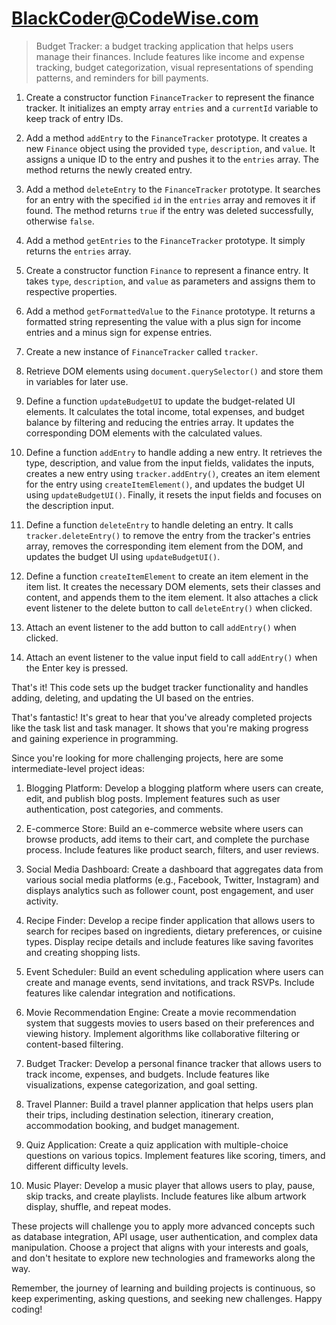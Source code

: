 # BlackCoder@CodeWise.com

> Budget Tracker: a budget tracking application that helps users manage their finances. Include features like income and expense tracking, budget categorization, visual representations of spending patterns, and reminders for bill payments.


1. Create a constructor function `FinanceTracker` to represent the finance tracker. It initializes an empty array `entries` and a `currentId` variable to keep track of entry IDs.

2. Add a method `addEntry` to the `FinanceTracker` prototype. It creates a new `Finance` object using the provided `type`, `description`, and `value`. It assigns a unique ID to the entry and pushes it to the `entries` array. The method returns the newly created entry.

3. Add a method `deleteEntry` to the `FinanceTracker` prototype. It searches for an entry with the specified `id` in the `entries` array and removes it if found. The method returns `true` if the entry was deleted successfully, otherwise `false`.

4. Add a method `getEntries` to the `FinanceTracker` prototype. It simply returns the `entries` array.

5. Create a constructor function `Finance` to represent a finance entry. It takes `type`, `description`, and `value` as parameters and assigns them to respective properties.

6. Add a method `getFormattedValue` to the `Finance` prototype. It returns a formatted string representing the value with a plus sign for income entries and a minus sign for expense entries.

7. Create a new instance of `FinanceTracker` called `tracker`.

8. Retrieve DOM elements using `document.querySelector()` and store them in variables for later use.

9. Define a function `updateBudgetUI` to update the budget-related UI elements. It calculates the total income, total expenses, and budget balance by filtering and reducing the entries array. It updates the corresponding DOM elements with the calculated values.

10. Define a function `addEntry` to handle adding a new entry. It retrieves the type, description, and value from the input fields, validates the inputs, creates a new entry using `tracker.addEntry()`, creates an item element for the entry using `createItemElement()`, and updates the budget UI using `updateBudgetUI()`. Finally, it resets the input fields and focuses on the description input.

11. Define a function `deleteEntry` to handle deleting an entry. It calls `tracker.deleteEntry()` to remove the entry from the tracker's entries array, removes the corresponding item element from the DOM, and updates the budget UI using `updateBudgetUI()`.

12. Define a function `createItemElement` to create an item element in the item list. It creates the necessary DOM elements, sets their classes and content, and appends them to the item element. It also attaches a click event listener to the delete button to call `deleteEntry()` when clicked.

13. Attach an event listener to the add button to call `addEntry()` when clicked.

14. Attach an event listener to the value input field to call `addEntry()` when the Enter key is pressed.

That's it! This code sets up the budget tracker functionality and handles adding, deleting, and updating the UI based on the entries.


















That's fantastic! It's great to hear that you've already completed projects like the task list and task manager. It shows that you're making progress and gaining experience in programming.

Since you're looking for more challenging projects, here are some intermediate-level project ideas:

1. Blogging Platform: Develop a blogging platform where users can create, edit, and publish blog posts. Implement features such as user authentication, post categories, and comments.

2. E-commerce Store: Build an e-commerce website where users can browse products, add items to their cart, and complete the purchase process. Include features like product search, filters, and user reviews.

3. Social Media Dashboard: Create a dashboard that aggregates data from various social media platforms (e.g., Facebook, Twitter, Instagram) and displays analytics such as follower count, post engagement, and user activity.

4. Recipe Finder: Develop a recipe finder application that allows users to search for recipes based on ingredients, dietary preferences, or cuisine types. Display recipe details and include features like saving favorites and creating shopping lists.

5. Event Scheduler: Build an event scheduling application where users can create and manage events, send invitations, and track RSVPs. Include features like calendar integration and notifications.

6. Movie Recommendation Engine: Create a movie recommendation system that suggests movies to users based on their preferences and viewing history. Implement algorithms like collaborative filtering or content-based filtering.

7. Budget Tracker: Develop a personal finance tracker that allows users to track income, expenses, and budgets. Include features like visualizations, expense categorization, and goal setting.

8. Travel Planner: Build a travel planner application that helps users plan their trips, including destination selection, itinerary creation, accommodation booking, and budget management.

9. Quiz Application: Create a quiz application with multiple-choice questions on various topics. Implement features like scoring, timers, and different difficulty levels.

10. Music Player: Develop a music player that allows users to play, pause, skip tracks, and create playlists. Include features like album artwork display, shuffle, and repeat modes.

These projects will challenge you to apply more advanced concepts such as database integration, API usage, user authentication, and complex data manipulation. Choose a project that aligns with your interests and goals, and don't hesitate to explore new technologies and frameworks along the way.

Remember, the journey of learning and building projects is continuous, so keep experimenting, asking questions, and seeking new challenges. Happy coding!